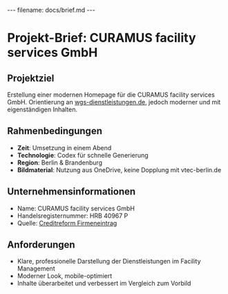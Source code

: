 --- filename: docs/brief.md ---

# Projekt-Brief: CURAMUS facility services GmbH

## Projektziel

Erstellung einer modernen Homepage für die CURAMUS facility services GmbH.
Orientierung an [wgs-dienstleistungen.de](https://www.wgs-dienstleistungen.de/), jedoch moderner und mit eigenständigen Inhalten.

## Rahmenbedingungen

* **Zeit**: Umsetzung in einem Abend
* **Technologie**: Codex für schnelle Generierung
* **Region**: Berlin & Brandenburg
* **Bildmaterial**: Nutzung aus OneDrive, keine Dopplung mit vtec-berlin.de

## Unternehmensinformationen

* Name: CURAMUS facility services GmbH
* Handelsregisternummer: HRB 40967 P
* Quelle: [Creditreform Firmeneintrag](https://firmeneintrag.creditreform.de/15806/2013360750/CURAMUS_FACILITY_SERVICES_GMBH)

## Anforderungen

* Klare, professionelle Darstellung der Dienstleistungen im Facility Management
* Moderner Look, mobile-optimiert
* Inhalte überarbeitet und verbessert im Vergleich zum Vorbild


